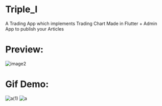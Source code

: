 # Triple_I
A Trading App which implements Trading Chart Made in Flutter + Admin App to publish your Articles
# Preview:
![image2](https://user-images.githubusercontent.com/64379149/188262242-9e1b7c11-c245-4dd3-bc2a-b23502bd9486.jpeg)

# Gif Demo:

![a(1)](https://user-images.githubusercontent.com/64379149/186873766-35bfac62-5c79-46aa-adac-9b70ab78d720.gif)
![a](https://user-images.githubusercontent.com/64379149/186873841-a53e2a86-0c08-47e9-b0f9-2f2f481a5ab6.gif)
